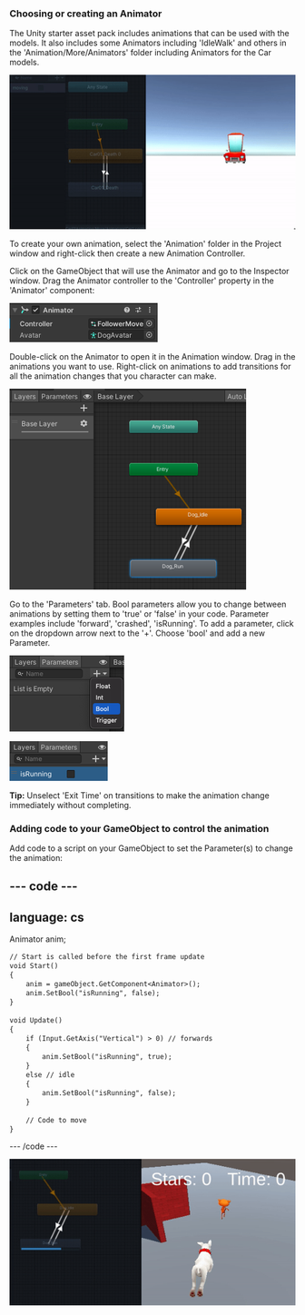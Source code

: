 ### Choosing or creating an Animator
The Unity starter asset pack includes animations that can be used with the models. It also includes some Animators including 'IdleWalk' and others in the 'Animation/More/Animators' folder including Animators for the Car models. 

![Car model animator and game view showing a red car moving with animation.](images/car-anim.gif)

To create your own animation, select the 'Animation' folder in the Project window and right-click then create a new Animation Controller. 

Click on the GameObject that will use the Animator and go to the Inspector window. Drag the Animator controller to the 'Controller' property in the 'Animator' component:

![The animator component with 'FollowMove' in the Controller property.](images/animator-follow.png)

Double-click on the Animator to open it in the Animation window. Drag in the animations you want to use. Right-click on animations to add transitions for all the animation changes that you character can make. 

![The animator window with new 'Dog_Run' grey box and arrows going between the idle and run boxes in both directions.](images/idle-run-animator.png)

Go to the 'Parameters' tab.  Bool parameters allow you to change between animations by setting them to 'true' or 'false' in your code. Parameter examples include 'forward', 'crashed', 'isRunning'. To add a parameter, click on the dropdown arrow next to the '+'. Choose 'bool' and add a new Parameter.

![The Animator window with Parameters tab selected in the top left. The '+' button is extended with optin 'bool' selected.](images/animator-parameters.png)

![The Animator window with Parameters tab selected and new parameter called 'isRunning' appears in the list.](images/isRunning-param.png)

**Tip:** Unselect 'Exit Time' on transitions to make the animation change immediately without completing. 

### Adding code to your GameObject to control the animation

Add code to a script on your GameObject to set the Parameter(s) to change the animation:

--- code ---
---
language: cs
---

Animator anim;

    // Start is called before the first frame update
    void Start()
    {
        anim = gameObject.GetComponent<Animator>();
        anim.SetBool("isRunning", false);
    }

    void Update()
    {
        if (Input.GetAxis("Vertical") > 0) // forwards
        {
            anim.SetBool("isRunning", true);
        }
        else // idle
        {
            anim.SetBool("isRunning", false);
        }

        // Code to move
    }

--- /code ---

![Car model animator and game view showing a dog moving with animation.](images/dog-anim-test.gif)
